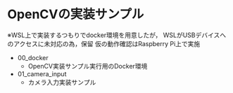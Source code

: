 # OpenCVの実装サンプル

※WSL上で実装するつもりでdocker環境を用意したが，
  WSLがUSBデバイスへのアクセスに未対応の為，保留
  仮の動作確認はRaspberry Pi上で実施

* 00_docker
  * OpenCV実装サンプル実行用のDocker環境
* 01_camera_input
  * カメラ入力実装サンプル


